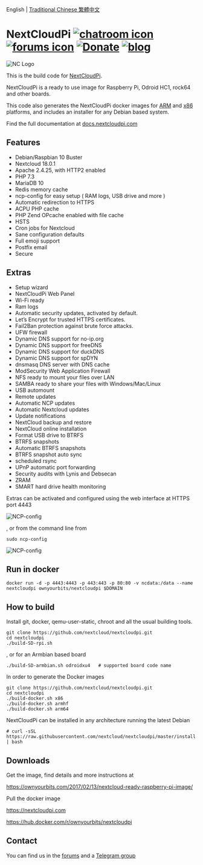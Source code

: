 English | [Traditional Chinese 繁體中文](/README-ZH-TW.md)

# NextCloudPi [![chatroom icon](https://patrolavia.github.io/telegram-badge/chat.png)](https://t.me/NextCloudPi) [![forums icon](https://img.shields.io/badge/help-forums-blue.svg)](https://help.nextcloud.com/c/support/appliances-docker-snappy-vm) [![Donate](https://img.shields.io/badge/Donate-PayPal-green.svg)](https://www.paypal.com/cgi-bin/webscr?cmd=_donations&business=N8PJHSEQF4G7Y&lc=US&item_name=Own%20Your%20Bits&item_number=NextCloudPi&no_note=1&no_shipping=1&currency_code=EUR&bn=PP%2dDonationsBF%3abtn_donate_LG%2egif%3aNonHosted) [![blog](https://img.shields.io/badge/follow-blog-orange.svg)](https://ownyourbits.com)


![NC Logo](https://ownyourbits.com/wp-content/uploads/2017/11/ncp-square.png)

This is the build code for [NextCloudPi](https://nextcloudpi.com).

NextCloudPi is a ready to use image for Raspberry Pi, Odroid HC1, rock64 and other boards.

This code also generates the NextCloudPi docker images for [ARM](https://hub.docker.com/r/ownyourbits/nextcloudpi-armhf) and [x86](https://hub.docker.com/r/ownyourbits/nextcloudpi-x86) platforms, and includes an installer for any Debian based system.

Find the full documentation at [docs.nextcloudpi.com](http://docs.nextcloudpi.com)

## Features

 * Debian/Raspbian 10 Buster
 * Nextcloud 18.0.1
 * Apache 2.4.25, with HTTP2 enabled
 * PHP 7.3
 * MariaDB 10
 * Redis memory cache
 * ncp-config for easy setup ( RAM logs, USB drive and more )
 * Automatic redirection to HTTPS
 * ACPU PHP cache
 * PHP Zend OPcache enabled with file cache
 * HSTS
 * Cron jobs for Nextcloud
 * Sane configuration defaults
 * Full emoji support
 * Postfix email
 * Secure

## Extras

 * Setup wizard
 * NextCloudPi Web Panel
 * Wi-Fi ready
 * Ram logs
 * Automatic security updates, activated by default.
 * Let’s Encrypt for trusted HTTPS certificates.
 * Fail2Ban protection against brute force attacks.
 * UFW firewall
 * Dynamic DNS support for no-ip.org
 * Dynamic DNS support for freeDNS
 * Dynamic DNS support for duckDNS
 * Dynamic DNS support for spDYN
 * dnsmasq DNS server with DNS cache
 * ModSecurity Web Application Firewall
 * NFS ready to mount your files over LAN
 * SAMBA ready to share your files with Windows/Mac/Linux
 * USB automount
 * Remote updates
 * Automatic NCP updates
 * Automatic Nextcloud updates
 * Update notifications
 * NextCloud backup and restore
 * NextCloud online installation
 * Format USB drive to BTRFS
 * BTRFS snapshots
 * Automatic BTRFS snapshots
 * BTRFS snapshot auto sync
 * scheduled rsync
 * UPnP automatic port forwarding
 * Security audits with Lynis and Debsecan
 * ZRAM
 * SMART hard drive health monitoring

Extras can be activated and configured using the web interface at HTTPS port 4443


![NCP-config](https://ownyourbits.com/wp-content/uploads/2017/07/web-letsencrypt.jpg)

, or from the command line from

```
sudo ncp-config
```

![NCP-config](https://ownyourbits.com/wp-content/uploads/2017/03/ncp-conf-700x456.jpg)


## Run in docker

```
docker run -d -p 4443:4443 -p 443:443 -p 80:80 -v ncdata:/data --name nextcloudpi ownyourbits/nextcloudpi $DOMAIN
```


## How to build

Install git, docker, qemu-user-static, chroot and all the usual building tools.

```
git clone https://github.com/nextcloud/nextcloudpi.git
cd nextcloudpi
./build-SD-rpi.sh
```

, or for an Armbian based board

```
./build-SD-armbian.sh odroidxu4   # supported board code name
```

In order to generate the Docker images

```
git clone https://github.com/nextcloud/nextcloudpi.git
cd nextcloudpi
./build-docker.sh x86
./build-docker.sh armhf
./build-docker.sh arm64
```

NextCloudPi can be installed in any architecture running the latest Debian

```
# curl -sSL https://raw.githubusercontent.com/nextcloud/nextcloudpi/master/install.sh | bash
```

## Downloads

Get the image, find details and more instructions at

https://ownyourbits.com/2017/02/13/nextcloud-ready-raspberry-pi-image/

Pull the docker image

https://nextcloudpi.com

https://hub.docker.com/r/ownyourbits/nextcloudpi

## Contact

You can find us in the [forums](https://help.nextcloud.com/c/support/appliances-docker-snappy-vm) and a [Telegram group](https://t.me/NextCloudPi)
